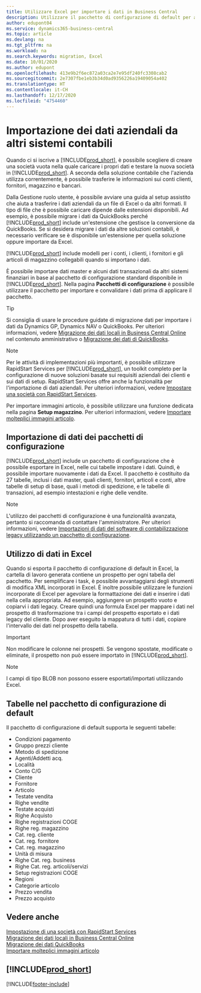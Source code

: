 ```yaml
---
title: Utilizzare Excel per importare i dati in Business Central
description: Utilizzare il pacchetto di configurazione di default per aggiungere i dati del cliente in Excel e importare nuovamente i dati in Business Central.
author: edupont04
ms.service: dynamics365-business-central
ms.topic: article
ms.devlang: na
ms.tgt_pltfrm: na
ms.workload: na
ms.search.keywords: migration, Excel
ms.date: 10/01/2020
ms.author: edupont
ms.openlocfilehash: 413e9b2f6ec872a03ca2e7e95df240fc3308cab2
ms.sourcegitcommit: 2e7307fbe1eb3b34d0ad9356226a19409054a402
ms.translationtype: HT
ms.contentlocale: it-CH
ms.lasthandoff: 12/17/2020
ms.locfileid: "4754460"
---
```

# <a name="importing-business-data-from-other-finance-systems"></a>Importazione dei dati aziendali da altri sistemi contabili

Quando ci si iscrive a [!INCLUDE[prod_short](includes/prod_short.md)], è possibile scegliere di creare una società vuota nella quale caricare i propri dati e testare la nuova società in [!INCLUDE[prod_short](includes/prod_short.md)]. A seconda della soluzione contabile che l'azienda utilizza correntemente, è possibile trasferire le informazioni sui conti clienti, fornitori, magazzino e bancari.  

Dalla Gestione ruolo utente, è possibile avviare una guida al setup assistito che aiuta a trasferire i dati aziendali da un file di Excel o da altri formati. Il tipo di file che è possibile caricare dipende dalle estensioni disponibili. Ad esempio, è possibile migrare i dati da QuickBooks perché [!INCLUDE[prod_short](includes/prod_short.md)] include un'estensione che gestisce la conversione da QuickBooks. Se si desidera migrare i dati da altre soluzioni contabili, è necessario verificare se è disponibile un'estensione per quella soluzione oppure importare da Excel.  

[!INCLUDE[prod_short](includes/prod_short.md)] include modelli per i conti, i clienti, i fornitori e gli articoli di magazzino collegabili quando si importano i dati.

È possibile importare dati master e alcuni dati transazionali da altri sistemi finanziari in base al pacchetto di configurazione standard disponibile in [!INCLUDE[prod_short](includes/prod_short.md)]. Nella pagina **Pacchetti di configurazione** è possibile utilizzare il pacchetto per importare e convalidare i dati prima di applicare il pacchetto.  

> [!TIP]  
> Si consiglia di usare le procedure guidate di migrazione dati per importare i dati da Dynamics GP, Dynamics NAV o QuickBooks. Per ulteriori informazioni, vedere [Migrazione dei dati locali in Business Central Online](/dynamics365/business-central/dev-itpro/administration/migrate-data) nel contenuto amministrativo o [Migrazione dei dati di QuickBooks](ui-extensions-quickbooks-data-migration.md).

> [!NOTE]  
> Per le attività di implementazioni più importanti, è possibile utilizzare RapidStart Services per [!INCLUDE[prod_short](includes/prod_short.md)], un toolkit completo per la configurazione di nuove soluzioni basate sui requisiti aziendali dei clienti e sui dati di setup. RapidStart Services offre anche la funzionalità per l'importazione di dati aziendali. Per ulteriori informazioni, vedere [Impostare una società con RapidStart Services](admin-set-up-a-company-with-rapidstart.md).

Per importare immagini articolo, è possibile utilizzare una funzione dedicata nella pagina **Setup magazzino**. Per ulteriori informazioni, vedere [Importare molteplici immagini articolo](inventory-how-import-item-pictures.md).

## <a name="importing-data-from-configuration-packages"></a>Importazione di dati dei pacchetti di configurazione
[!INCLUDE[prod_short](includes/prod_short.md)] include un pacchetto di configurazione che è possibile esportare in Excel, nelle cui tabelle impostare i dati. Quindi, è possibile importare nuovamente i dati da Excel. Il pacchetto è costituito da 27 tabelle, inclusi i dati master, quali clienti, fornitori, articoli e conti, altre tabelle di setup di base, quali i metodi di spedizione, e le tabelle di transazioni, ad esempio intestazioni e righe delle vendite.  

> [!NOTE]  
>   L'utilizzo dei pacchetti di configurazione è una funzionalità avanzata, pertanto si raccomanda di contattare l'amministratore. Per ulteriori informazioni, vedere [Importazioni di dati del software di contabilizzazione legacy utilizzando un pacchetto di configurazione](across-import-data-configuration-packages.md).

## <a name="working-with-data-in-excel"></a>Utilizzo di dati in Excel
Quando si esporta il pacchetto di configurazione di default in Excel, la cartella di lavoro generata contiene un prospetto per ogni tabella del pacchetto. Per semplificare i task, è possibile avvantaggiarsi degli strumenti di modifica XML incorporati in Excel. È inoltre possibile utilizzare le funzioni incorporate di Excel per agevolare la formattazione dei dati e inserire i dati nella cella appropriata. Ad esempio, aggiungere un prospetto vuoto e copiarvi i dati legacy. Creare quindi una formula Excel per mappare i dati nel prospetto di trasformazione tra i campi del prospetto esportato e i dati legacy del cliente. Dopo aver eseguito la mappatura di tutti i dati, copiare l'intervallo dei dati nel prospetto della tabella.  

> [!IMPORTANT]  
>  Non modificare le colonne nei prospetti. Se vengono spostate, modificate o eliminate, il prospetto non può essere importato in [!INCLUDE[prod_short](includes/prod_short.md)].

> [!NOTE]
> I campi di tipo BLOB non possono essere esportati/importati utilizzando Excel.

## <a name="tables-in-the-default-configuration-package"></a>Tabelle nel pacchetto di configurazione di default
Il pacchetto di configurazione di default supporta le seguenti tabelle:

-   Condizioni pagamento
-   Gruppo prezzi cliente
-   Metodo di spedizione
-   Agenti/Addetti acq.
-   Località
-   Conto C/G
-   Cliente
-   Fornitore
-   Articolo
-   Testate vendita
-   Righe vendite
-   Testate acquisti
-   Righe Acquisto
-   Righe registrazioni COGE
-   Righe reg. magazzino
-   Cat. reg. cliente
-   Cat. reg. fornitore
-   Cat. reg. magazzino
-   Unità di misura
-   Righe Cat. reg. business
-   Righe Cat. reg. articoli/servizi
-   Setup registrazioni COGE
-   Regioni
-   Categorie articolo
-   Prezzo vendita
-   Prezzo acquisto

## <a name="see-also"></a>Vedere anche
[Impostazione di una società con RapidStart Services](admin-set-up-a-company-with-rapidstart.md)  
[Migrazione dei dati locali in Business Central Online](/dynamics365/business-central/dev-itpro/administration/migrate-data)  
[Migrazione dei dati QuickBooks](ui-extensions-quickbooks-data-migration.md)  
[Importare molteplici immagini articolo](inventory-how-import-item-pictures.md)

## [!INCLUDE[prod_short](includes/free_trial_md.md)]  


[!INCLUDE[footer-include](includes/footer-banner.md)]